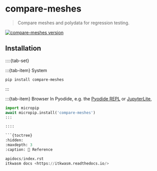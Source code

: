 compare-meshes
=======

> Compare meshes and polydata for regression testing.

[![compare-meshes version](https://badge.fury.io/py/compare_meshes.svg)](https://pypi.org/project/compare_meshes/)

## Installation

::::{tab-set}

:::{tab-item} System
```shell
pip install compare-meshes
```
:::

:::{tab-item} Browser
In Pyodide, e.g. the [Pyodide REPL](https://pyodide.org/en/stable/console.html) or [JupyterLite](https://jupyterlite.readthedocs.io/en/latest/try/lab),

```python
import micropip
await micropip.install('compare-meshes')
:::

::::

```{toctree}
:hidden:
:maxdepth: 3
:caption: 📖 Reference

apidocs/index.rst
itkwasm docs <https://itkwasm.readthedocs.io/>
```